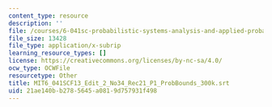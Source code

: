 ```yaml
---
content_type: resource
description: ''
file: /courses/6-041sc-probabilistic-systems-analysis-and-applied-probability-fall-2013/21ae140bb2785645a0819d757931f498_MIT6_041SCF13_Edit_2_No34_Rec21_P1_ProbBounds_300k.vtt
file_size: 13428
file_type: application/x-subrip
learning_resource_types: []
license: https://creativecommons.org/licenses/by-nc-sa/4.0/
ocw_type: OCWFile
resourcetype: Other
title: MIT6_041SCF13_Edit_2_No34_Rec21_P1_ProbBounds_300k.srt
uid: 21ae140b-b278-5645-a081-9d757931f498
---
```

